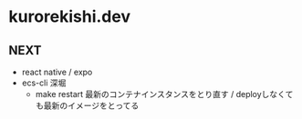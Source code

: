 # kurorekishi.dev

## NEXT

- react native / expo
- ecs-cli 深堀
  - make restart 最新のコンテナインスタンスをとり直す / deployしなくても最新のイメージをとってる
